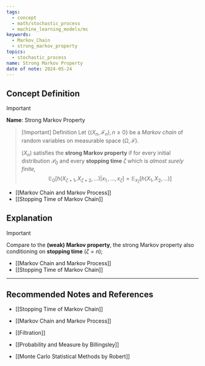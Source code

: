 ```yaml
---
tags:
  - concept
  - math/stochastic_process
  - machine_learning_models/mc
keywords:
  - Markov_Chain
  - strong_markov_property
topics:
  - stochastic_process
name: Strong Markov Property
date of note: 2024-05-24
---
```


## Concept Definition

>[!important]
>**Name**: Strong Markov Property

>[!important] Definition
>Let $\{(X_{n}, \mathscr{F}_{n}), n\ge 0\}$ be a *Markov chain* of random variables on measurable space $(\Omega, \mathscr{F})$. 
>
>$(X_{n})$ satisfies the **strong Markov property** if for every initial distribution $\mathcal{P}_{0}$ and every **stopping time** $\zeta$ which is *almost surely finite,*
>$$
>\mathbb{E}_{0}\left[h\left(X_{\zeta+1}, X_{\zeta+2}, \ldots \right) | x_{1} \,{,}\ldots{,}\,x_{\zeta} \right] = \mathbb{E}_{x_{\zeta}}\left[h\left(X_{1}, X_{2}, \ldots \right) \right]
>$$ 

- [[Markov Chain and Markov Process]]
- [[Stopping Time of Markov Chain]]

## Explanation


>[!important]
>Compare to the **(weak) Markov property**, the strong Markov property also conditioning on **stopping time** $(\zeta = n)$;

- [[Markov Chain and Markov Process]]
- [[Stopping Time of Markov Chain]]







-----------
##  Recommended Notes and References

- [[Stopping Time of Markov Chain]]

- [[Markov Chain and Markov Process]]
- [[Filtration]]


- [[Probability and Measure by Billingsley]]
- [[Monte Carlo Statistical Methods by Robert]]
